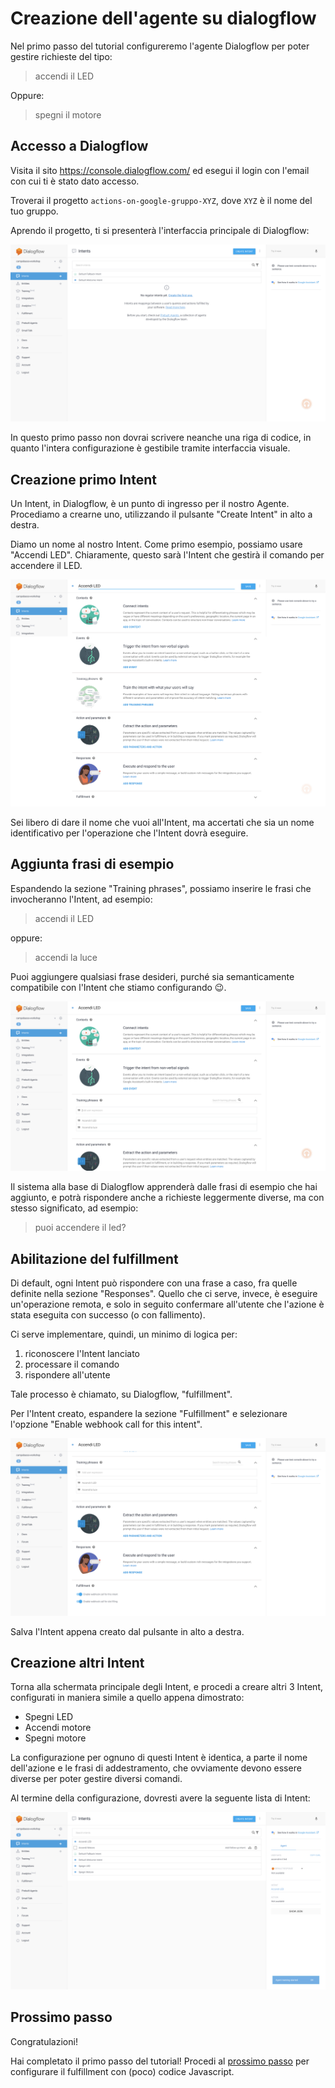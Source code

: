 # Creazione dell'agente su dialogflow

Nel primo passo del tutorial configureremo l'agente Dialogflow per poter gestire
richieste del tipo:

> accendi il LED

Oppure:

> spegni il motore

## Accesso a Dialogflow

Visita il sito https://console.dialogflow.com/ ed esegui il login con l'email
con cui ti è stato dato accesso.

Troverai il progetto `actions-on-google-gruppo-XYZ`, dove `XYZ` è il nome del
tuo gruppo.

Aprendo il progetto, ti si presenterà l'interfaccia principale di Dialogflow:

![](01-dialogflow/01-create-intent.png)

In questo primo passo non dovrai scrivere neanche una riga di codice, in quanto
l'intera configurazione è gestibile tramite interfaccia visuale.

## Creazione primo Intent

Un Intent, in Dialogflow, è un punto di ingresso per il nostro Agente.
Procediamo a crearne uno, utilizzando il pulsante "Create Intent" in alto a
destra.

Diamo un nome al nostro Intent. Come primo esempio, possiamo usare "Accendi LED".
Chiaramente, questo sarà l'Intent che gestirà il comando per accendere il LED.

![](01-dialogflow/02-name-intent.png)

Sei libero di dare il nome che vuoi all'Intent, ma accertati che sia un nome
identificativo per l'operazione che l'Intent dovrà eseguire.

## Aggiunta frasi di esempio

Espandendo la sezione "Training phrases", possiamo inserire le frasi che
invocheranno l'Intent, ad esempio:

> accendi il LED

oppure:

> accendi la luce

Puoi aggiungere qualsiasi frase desideri, purché sia semanticamente compatibile
con l'Intent che stiamo configurando 😉.

![](01-dialogflow/03-add-training-phrases.png)

Il sistema alla base di Dialogflow apprenderà dalle frasi di esempio che hai
aggiunto, e potrà rispondere anche a richieste leggermente diverse, ma con
stesso significato, ad esempio:

> puoi accendere il led?

## Abilitazione del fulfillment

Di default, ogni Intent può rispondere con una frase a caso, fra quelle definite
nella sezione "Responses". Quello che ci serve, invece, è eseguire un'operazione
remota, e solo in seguito confermare all'utente che l'azione è stata eseguita
con successo (o con fallimento).

Ci serve implementare, quindi, un minimo di logica per:
1) riconoscere l'Intent lanciato
2) processare il comando
3) rispondere all'utente

Tale processo è chiamato, su Dialogflow, "fulfillment".

Per l'Intent creato, espandere la sezione "Fulfillment" e selezionare l'opzione
"Enable webhook call for this intent".

![](01-dialogflow/04-enable-fulfillment.png)

Salva l'Intent appena creato dal pulsante in alto a destra.

## Creazione altri Intent

Torna alla schermata principale degli Intent, e procedi a creare altri 3 Intent,
configurati in maniera simile a quello appena dimostrato:

* Spegni LED
* Accendi motore
* Spegni motore

La configurazione per ognuno di questi Intent è identica, a parte il nome
dell'azione e le frasi di addestramento, che ovviamente devono essere diverse
per poter gestire diversi comandi.

Al termine della configurazione, dovresti avere la seguente lista di Intent:

![](01-dialogflow/05-end.png)

## Prossimo passo

Congratulazioni!

Hai completato il primo passo del tutorial!
Procedi al [prossimo passo](02-fulfillment.md) per configurare il fulfillment
con (poco) codice Javascript.
